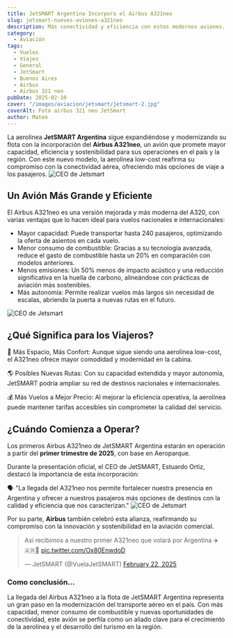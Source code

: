 ```yaml
---
title: JetSMART Argentina Incorpora el Airbus A321neo
slug: jetsmart-nuevos-aviones-a321neo
description: Más conectividad y eficiencia con estos modernos aviones.
category:
  - Aviación
tags:
  - Vuelos
  - Viajes
  - General
  - JetSmart
  - Buenos Aires
  - Airbus
  - Airbus 321 neo
pubDate: 2025-02-10
cover: "/images/aviacion/jetsmart/jetsmart-2.jpg"
coverAlt: Foto airbus 321 neo JetSmart
author: Mateo
---
```


La aerolínea **JetSMART Argentina** sigue expandiéndose y modernizando su flota con la incorporación del **Airbus A321neo**, un avión que promete mayor capacidad, eficiencia y sostenibilidad para sus operaciones en el país y la región. Con este nuevo modelo, la aerolínea low-cost reafirma su compromiso con la conectividad aérea, ofreciendo más opciones de viaje a los pasajeros.
<img src="/images/aviacion/jetsmart/jetsmart3.jpg" alt="CEO de Jetsmart">


## Un Avión Más Grande y Eficiente


El Airbus A321neo es una versión mejorada y más moderna del A320, con varias ventajas que lo hacen ideal para vuelos nacionales e internacionales:
* Mayor capacidad: Puede transportar hasta 240 pasajeros, optimizando la oferta de asientos en cada vuelo.
* Menor consumo de combustible: Gracias a su tecnología avanzada, reduce el gasto de combustible hasta un 20% en comparación con modelos anteriores.
* Menos emisiones: Un 50% menos de impacto acústico y una reducción significativa en la huella de carbono, alineándose con prácticas de aviación más sostenibles.
* Más autonomía: Permite realizar vuelos más largos sin necesidad de escalas, abriendo la puerta a nuevas rutas en el futuro.
<img src="/images/aviacion/jetsmart/jetsmart-a321neo.jpg" alt="CEO de Jetsmart">

## ¿Qué Significa para los Viajeros?
💺 Más Espacio, Más Confort: Aunque sigue siendo una aerolínea low-cost, el A321neo ofrece mayor comodidad y modernidad en la cabina.

🌎 Posibles Nuevas Rutas: Con su capacidad extendida y mayor autonomía, JetSMART podría ampliar su red de destinos nacionales e internacionales.

💰 Más Vuelos a Mejor Precio: Al mejorar la eficiencia operativa, la aerolínea puede mantener tarifas accesibles sin comprometer la calidad del servicio.

## ¿Cuándo Comienza a Operar?
Los primeros Airbus A321neo de JetSMART Argentina estarán en operación a partir del **primer trimestre de 2025**, con base en Aeroparque.

Durante la presentación oficial, el CEO de JetSMART, Estuardo Ortiz, destacó la importancia de esta incorporación:

🗣️ "La llegada del A321neo nos permite fortalecer nuestra presencia en Argentina y ofrecer a nuestros pasajeros más opciones de destinos con la calidad y eficiencia que nos caracterizan."
<img src="/images/aviacion/jetsmart/jetsmart.jpg" alt="CEO de Jetsmart">


Por su parte, **Airbus** también celebró esta alianza, reafirmando su compromiso con la innovación y sostenibilidad en la aviación comercial.

<blockquote class="twitter-tweet"><p lang="es" dir="ltr">Así recibimos a nuestro primer A321neo que volará por Argentina ✈️🇦🇷🐬 <a href="https://t.co/Ox80EnwdoD">pic.twitter.com/Ox80EnwdoD</a></p>&mdash; JetSMART (@VuelaJetSMART) <a href="https://twitter.com/VuelaJetSMART/status/1893324814108025005?ref_src=twsrc%5Etfw">February 22, 2025</a></blockquote> <script async src="https://platform.twitter.com/widgets.js" charset="utf-8"></script>

### Como conclusión...
La llegada del Airbus A321neo a la flota de JetSMART Argentina representa un gran paso en la modernización del transporte aéreo en el país. Con más capacidad, menor consumo de combustible y nuevas oportunidades de conectividad, este avión se perfila como un aliado clave para el crecimiento de la aerolínea y el desarrollo del turismo en la región.